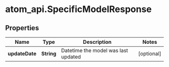 # atom_api.SpecificModelResponse

## Properties
Name | Type | Description | Notes
------------ | ------------- | ------------- | -------------
**updateDate** | **String** | Datetime the model was last updated | [optional] 


